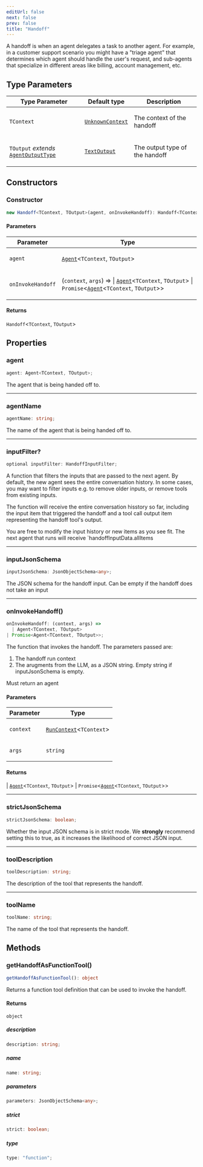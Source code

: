 ```yaml
---
editUrl: false
next: false
prev: false
title: "Handoff"
---
```


A handoff is when an agent delegates a task to another agent.
For example, in a customer support scenario you might have a "triage agent" that determines which
agent should handle the user's request, and sub-agents that specialize in different areas like
billing, account management, etc.

## Type Parameters

<table>
<thead>
<tr>
<th>Type Parameter</th>
<th>Default type</th>
<th>Description</th>
</tr>
</thead>
<tbody>
<tr>
<td>

`TContext`

</td>
<td>

[`UnknownContext`](/openai-agents-js/openai/agents/type-aliases/unknowncontext/)

</td>
<td>

The context of the handoff

</td>
</tr>
<tr>
<td>

`TOutput` *extends* [`AgentOutputType`](/openai-agents-js/openai/agents/type-aliases/agentoutputtype/)

</td>
<td>

[`TextOutput`](/openai-agents-js/openai/agents/type-aliases/textoutput/)

</td>
<td>

The output type of the handoff

</td>
</tr>
</tbody>
</table>

## Constructors

### Constructor

```ts
new Handoff<TContext, TOutput>(agent, onInvokeHandoff): Handoff<TContext, TOutput>
```

#### Parameters

<table>
<thead>
<tr>
<th>Parameter</th>
<th>Type</th>
</tr>
</thead>
<tbody>
<tr>
<td>

`agent`

</td>
<td>

[`Agent`](/openai-agents-js/openai/agents/classes/agent/)\<`TContext`, `TOutput`\>

</td>
</tr>
<tr>
<td>

`onInvokeHandoff`

</td>
<td>

(`context`, `args`) => \| [`Agent`](/openai-agents-js/openai/agents/classes/agent/)\<`TContext`, `TOutput`\> \| `Promise`\<[`Agent`](/openai-agents-js/openai/agents/classes/agent/)\<`TContext`, `TOutput`\>\>

</td>
</tr>
</tbody>
</table>

#### Returns

`Handoff`\<`TContext`, `TOutput`\>

## Properties

### agent

```ts
agent: Agent<TContext, TOutput>;
```

The agent that is being handed off to.

***

### agentName

```ts
agentName: string;
```

The name of the agent that is being handed off to.

***

### inputFilter?

```ts
optional inputFilter: HandoffInputFilter;
```

A function that filters the inputs that are passed to the next agent. By default, the new agent
sees the entire conversation history. In some cases, you may want to filter inputs e.g. to
remove older inputs, or remove tools from existing inputs.

The function will receive the entire conversation hisstory so far, including the input item
that triggered the handoff and a tool call output item representing the handoff tool's output.

You are free to modify the input history or new items as you see fit. The next agent that runs
will receive `handoffInputData.allItems

***

### inputJsonSchema

```ts
inputJsonSchema: JsonObjectSchema<any>;
```

The JSON schema for the handoff input. Can be empty if the handoff does not take an input

***

### onInvokeHandoff()

```ts
onInvokeHandoff: (context, args) => 
  | Agent<TContext, TOutput>
| Promise<Agent<TContext, TOutput>>;
```

The function that invokes the handoff. The parameters passed are:
1. The handoff run context
2. The arugments from the LLM, as a JSON string. Empty string if inputJsonSchema is empty.

Must return an agent

#### Parameters

<table>
<thead>
<tr>
<th>Parameter</th>
<th>Type</th>
</tr>
</thead>
<tbody>
<tr>
<td>

`context`

</td>
<td>

[`RunContext`](/openai-agents-js/openai/agents/classes/runcontext/)\<`TContext`\>

</td>
</tr>
<tr>
<td>

`args`

</td>
<td>

`string`

</td>
</tr>
</tbody>
</table>

#### Returns

  \| [`Agent`](/openai-agents-js/openai/agents/classes/agent/)\<`TContext`, `TOutput`\>
  \| `Promise`\<[`Agent`](/openai-agents-js/openai/agents/classes/agent/)\<`TContext`, `TOutput`\>\>

***

### strictJsonSchema

```ts
strictJsonSchema: boolean;
```

Whether the input JSON schema is in strict mode. We **strongly** recommend setting this to
true, as it increases the likelihood of correct JSON input.

***

### toolDescription

```ts
toolDescription: string;
```

The description of the tool that represents the handoff.

***

### toolName

```ts
toolName: string;
```

The name of the tool that represents the handoff.

## Methods

### getHandoffAsFunctionTool()

```ts
getHandoffAsFunctionTool(): object
```

Returns a function tool definition that can be used to invoke the handoff.

#### Returns

`object`

##### description

```ts
description: string;
```

##### name

```ts
name: string;
```

##### parameters

```ts
parameters: JsonObjectSchema<any>;
```

##### strict

```ts
strict: boolean;
```

##### type

```ts
type: "function";
```

